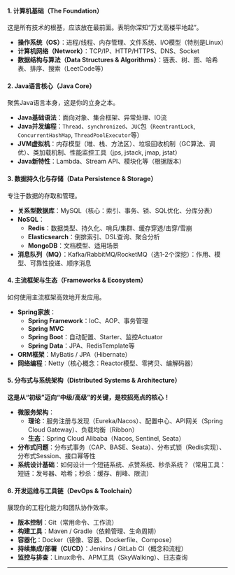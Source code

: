 #### 1. 计算机基础（The Foundation）

这是所有技术的根基，应该放在最前面。表明你深知“万丈高楼平地起”。

- **操作系统（OS）**：进程/线程、内存管理、文件系统、I/O模型（特别是Linux）
- **计算机网络（Network）**：TCP/IP、HTTP/HTTPS、DNS、Socket
- **数据结构与算法（Data Structures & Algorithms）**：链表、树、图、哈希表、排序、搜索（LeetCode等）

#### 2. Java语言核心（Java Core）

聚焦Java语言本身，这是你的立身之本。

- **Java基础语法**：面向对象、集合框架、异常处理、IO流
- **Java并发编程**：`Thread`、`synchronized`、`JUC`包（`ReentrantLock`, `ConcurrentHashMap`, `ThreadPoolExecutor`等）
- **JVM虚拟机**：内存模型（堆、栈、方法区）、垃圾回收机制（GC算法、调优）、类加载机制、性能监控工具（jps, jstack, jmap, jstat）
- **Java新特性**：Lambda、Stream API、模块化等（根据版本）

#### 3. 数据持久化与存储（Data Persistence & Storage）

专注于数据的存取和管理。

- **关系型数据库**：MySQL（核心：索引、事务、锁、SQL优化、分库分表）
- **NoSQL**：
  - **Redis**：数据类型、持久化、哨兵/集群、缓存穿透/击穿/雪崩
  - **Elasticsearch**：倒排索引、DSL查询、聚合分析
  - **MongoDB**：文档模型、适用场景
- **消息队列（MQ）**：Kafka/RabbitMQ/RocketMQ（选1-2个深挖）：作用、模型、可靠性投递、顺序消息

#### 4. 主流框架与生态（Frameworks & Ecosystem）

如何使用主流框架高效地开发应用。

- **Spring家族**：
  - **Spring Framework**：IoC、AOP、事务管理
  - **Spring MVC**
  - **Spring Boot**：自动配置、Starter、监控Actuator
  - **Spring Data**：JPA、RedisTemplate等
- **ORM框架**：MyBatis / JPA（Hibernate）
- **网络编程**：Netty（核心概念：Reactor模型、零拷贝、编解码器）

#### 5. 分布式与系统架构（Distributed Systems & Architecture）

**这是从“初级”迈向“中级/高级”的关键，是校招亮点的核心！**

- **微服务架构**：
  - **理论**：服务注册与发现（Eureka/Nacos）、配置中心、API网关（Spring Cloud Gateway）、负载均衡（Ribbon）
  - **生态**：Spring Cloud Alibaba（Nacos, Sentinel, Seata）
- **分布式问题**：分布式事务（CAP、BASE、Seata）、分布式锁（Redis实现）、分布式Session、接口幂等性
- **系统设计基础**：如何设计一个短链系统、点赞系统、秒杀系统？（常用工具：短链：发号器、哈希；秒杀：缓存、削峰、限流）

#### 6. 开发运维与工具链（DevOps & Toolchain）

展现你的工程化能力和团队协作效率。

- **版本控制**：Git（常用命令、工作流）
- **构建工具**：Maven / Gradle（依赖管理、生命周期）
- **容器化**：Docker（镜像、容器、Dockerfile、Compose）
- **持续集成/部署（CI/CD）**：Jenkins / GitLab CI（概念和流程）
- **监控与排查**：Linux命令、APM工具（SkyWalking）、日志查询

------

